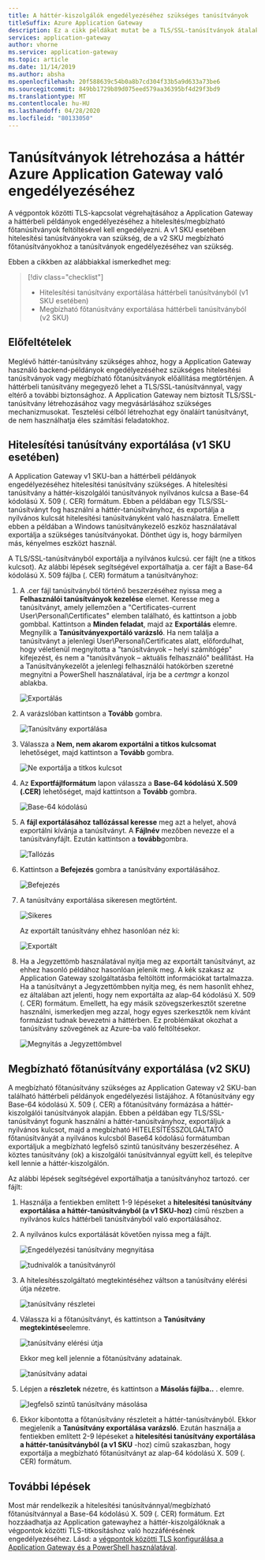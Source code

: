 ```yaml
---
title: A háttér-kiszolgálók engedélyezéséhez szükséges tanúsítványok
titleSuffix: Azure Application Gateway
description: Ez a cikk példákat mutat be a TLS/SSL-tanúsítványok átalakítására a hitelesítési tanúsítványra és az Azure-beli backend-példányok engedélyezéséhez szükséges megbízható főtanúsítványra. Application Gateway
services: application-gateway
author: vhorne
ms.service: application-gateway
ms.topic: article
ms.date: 11/14/2019
ms.author: absha
ms.openlocfilehash: 20f588639c54b0a8b7cd304f33b5a9d633a73be6
ms.sourcegitcommit: 849bb1729b89d075eed579aa36395bf4d29f3bd9
ms.translationtype: MT
ms.contentlocale: hu-HU
ms.lasthandoff: 04/28/2020
ms.locfileid: "80133050"
---
```

# <a name="create-certificates-to-allow-the-backend-with-azure-application-gateway"></a>Tanúsítványok létrehozása a háttér Azure Application Gateway való engedélyezéséhez

A végpontok közötti TLS-kapcsolat végrehajtásához a Application Gateway a háttérbeli példányok engedélyezéséhez a hitelesítés/megbízható főtanúsítványok feltöltésével kell engedélyezni. A v1 SKU esetében hitelesítési tanúsítványokra van szükség, de a v2 SKU megbízható főtanúsítványokhoz a tanúsítványok engedélyezéséhez van szükség.

Ebben a cikkben az alábbiakkal ismerkedhet meg:

> [!div class="checklist"]
>
> - Hitelesítési tanúsítvány exportálása háttérbeli tanúsítványból (v1 SKU esetében)
> - Megbízható főtanúsítvány exportálása háttérbeli tanúsítványból (v2 SKU)

## <a name="prerequisites"></a>Előfeltételek

Meglévő háttér-tanúsítvány szükséges ahhoz, hogy a Application Gateway használó backend-példányok engedélyezéséhez szükséges hitelesítési tanúsítványok vagy megbízható főtanúsítványok előállítása megtörténjen. A háttérbeli tanúsítvány megegyező lehet a TLS/SSL-tanúsítvánnyal, vagy eltérő a további biztonsághoz. A Application Gateway nem biztosít TLS/SSL-tanúsítvány létrehozásához vagy megvásárlásához szükséges mechanizmusokat. Tesztelési célból létrehozhat egy önaláírt tanúsítványt, de nem használhatja éles számítási feladatokhoz. 

## <a name="export-authentication-certificate-for-v1-sku"></a>Hitelesítési tanúsítvány exportálása (v1 SKU esetében)

A Application Gateway v1 SKU-ban a háttérbeli példányok engedélyezéséhez hitelesítési tanúsítvány szükséges. A hitelesítési tanúsítvány a háttér-kiszolgálói tanúsítványok nyilvános kulcsa a Base-64 kódolású X. 509 (. CER) formátum. Ebben a példában egy TLS/SSL-tanúsítványt fog használni a háttér-tanúsítványhoz, és exportálja a nyilvános kulcsát hitelesítési tanúsítványként való használatra. Emellett ebben a példában a Windows tanúsítványkezelő eszköz használatával exportálja a szükséges tanúsítványokat. Dönthet úgy is, hogy bármilyen más, kényelmes eszközt használ.

A TLS/SSL-tanúsítványból exportálja a nyilvános kulcsú. cer fájlt (ne a titkos kulcsot). Az alábbi lépések segítségével exportálhatja a. cer fájlt a Base-64 kódolású X. 509 fájlba (. CER) formátum a tanúsítványhoz:

1. A .cer fájl tanúsítványból történő beszerzéséhez nyissa meg a **Felhasználói tanúsítványok kezelése** elemet. Keresse meg a tanúsítványt, amely jellemzően a "Certificates-current User\Personal\Certificates" elemben található, és kattintson a jobb gombbal. Kattintson a **Minden feladat**, majd az **Exportálás** elemre. Megnyílik a **Tanúsítványexportáló varázsló**. Ha nem találja a tanúsítványt a jelenlegi User\Personal\Certificates alatt, előfordulhat, hogy véletlenül megnyitotta a "tanúsítványok – helyi számítógép" kifejezést, és nem a "tanúsítványok – aktuális felhasználó" beállítást. Ha a Tanúsítványkezelőt a jelenlegi felhasználói hatókörben szeretné megnyitni a PowerShell használatával, írja be a *certmgr* a konzol ablakba.

   ![Exportálás](./media/certificates-for-backend-authentication/export.png)

2. A varázslóban kattintson a **Tovább** gombra.

   ![Tanúsítvány exportálása](./media/certificates-for-backend-authentication/exportwizard.png)

3. Válassza a **Nem, nem akarom exportálni a titkos kulcsomat** lehetőséget, majd kattintson a **Tovább** gombra.

   ![Ne exportálja a titkos kulcsot](./media/certificates-for-backend-authentication/notprivatekey.png)

4. Az **Exportfájlformátum** lapon válassza a **Base-64 kódolású X.509 (.CER)** lehetőséget, majd kattintson a **Tovább** gombra.

   ![Base-64 kódolású](./media/certificates-for-backend-authentication/base64.png)

5. A **fájl exportálásához** **tallózással keresse** meg azt a helyet, ahová exportálni kívánja a tanúsítványt. A **Fájlnév** mezőben nevezze el a tanúsítványfájlt. Ezután kattintson a **tovább**gombra.

   ![Tallózás](./media/certificates-for-backend-authentication/browse.png)

6. Kattintson a **Befejezés** gombra a tanúsítvány exportálásához.

   ![Befejezés](./media/certificates-for-backend-authentication/finish.png)

7. A tanúsítvány exportálása sikeresen megtörtént.

   ![Sikeres](./media/certificates-for-backend-authentication/success.png)

   Az exportált tanúsítvány ehhez hasonlóan néz ki:

   ![Exportált](./media/certificates-for-backend-authentication/exported.png)

8. Ha a Jegyzettömb használatával nyitja meg az exportált tanúsítványt, az ehhez hasonló példához hasonlóan jelenik meg. A kék szakasz az Application Gateway szolgáltatásba feltöltött információkat tartalmazza. Ha a tanúsítványt a Jegyzettömbben nyitja meg, és nem hasonlít ehhez, ez általában azt jelenti, hogy nem exportálta az alap-64 kódolású X. 509 (. CER) formátum. Emellett, ha egy másik szövegszerkesztőt szeretne használni, ismerkedjen meg azzal, hogy egyes szerkesztők nem kívánt formázást tudnak bevezetni a háttérben. Ez problémákat okozhat a tanúsítvány szövegének az Azure-ba való feltöltésekor.

   ![Megnyitás a Jegyzettömbvel](./media/certificates-for-backend-authentication/format.png)

## <a name="export-trusted-root-certificate-for-v2-sku"></a>Megbízható főtanúsítvány exportálása (v2 SKU)

A megbízható főtanúsítvány szükséges az Application Gateway v2 SKU-ban található háttérbeli példányok engedélyezési listájához. A főtanúsítvány egy Base-64 kódolású X. 509 (. CER) a főtanúsítvány formázása a háttér-kiszolgálói tanúsítványok alapján. Ebben a példában egy TLS/SSL-tanúsítványt fogunk használni a háttér-tanúsítványhoz, exportáljuk a nyilvános kulcsot, majd a megbízható HITELESÍTÉSSZOLGÁLTATÓ főtanúsítványát a nyilvános kulcsból Base64 kódolású formátumban exportáljuk a megbízható legfelső szintű tanúsítvány beszerzéséhez. A köztes tanúsítvány (ok) a kiszolgálói tanúsítvánnyal együtt kell, és telepítve kell lennie a háttér-kiszolgálón.

Az alábbi lépések segítségével exportálhatja a tanúsítványhoz tartozó. cer fájlt:

1. Használja a fentiekben említett 1-9 lépéseket a **hitelesítési tanúsítvány exportálása a háttér-tanúsítványból (a v1 SKU-hoz)** című részben a nyilvános kulcs háttérbeli tanúsítványból való exportálásához.

2. A nyilvános kulcs exportálását követően nyissa meg a fájlt.

   ![Engedélyezési tanúsítvány megnyitása](./media/certificates-for-backend-authentication/openAuthcert.png)

   ![tudnivalók a tanúsítványról](./media/certificates-for-backend-authentication/general.png)

3. A hitelesítésszolgáltató megtekintéséhez váltson a tanúsítvány elérési útja nézetre.

   ![tanúsítvány részletei](./media/certificates-for-backend-authentication/certdetails.png)

4. Válassza ki a főtanúsítványt, és kattintson a **Tanúsítvány megtekintése**elemre.

   ![tanúsítvány elérési útja](./media/certificates-for-backend-authentication/rootcert.png)

   Ekkor meg kell jelennie a főtanúsítvány adatainak.

   ![tanúsítvány adatai](./media/certificates-for-backend-authentication/rootcertdetails.png)

5. Lépjen a **részletek** nézetre, és kattintson a **Másolás fájlba..** . elemre.

   ![legfelső szintű tanúsítvány másolása](./media/certificates-for-backend-authentication/rootcertcopytofile.png)

6. Ekkor kibontotta a főtanúsítvány részleteit a háttér-tanúsítványból. Ekkor megjelenik a **Tanúsítvány exportálása varázsló**. Ezután használja a fentiekben említett 2-9 lépéseket a **hitelesítési tanúsítvány exportálása a háttér-tanúsítványból (a v1 SKU** -hoz) című szakaszban, hogy exportálja a megbízható főtanúsítványt az alap-64 kódolású X. 509 (. CER) formátum.

## <a name="next-steps"></a>További lépések

Most már rendelkezik a hitelesítési tanúsítvánnyal/megbízható főtanúsítvánnyal a Base-64 kódolású X. 509 (. CER) formátum. Ezt hozzáadhatja az Application gatewayhez a háttér-kiszolgálóknak a végpontok közötti TLS-titkosításhoz való hozzáférésének engedélyezéséhez. Lásd: a [végpontok közötti TLS konfigurálása a Application Gateway és a PowerShell használatával](https://docs.microsoft.com/azure/application-gateway/application-gateway-end-to-end-ssl-powershell).

